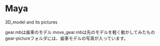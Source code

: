 # Maya
3D_model and its pictures

gear.mbは歯車のモデル
move_gear.mbは先のモデルを軽く動かしてみたもの
gear-pictureフォルダには、歯車モデルの写真が入っています。
